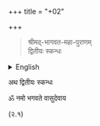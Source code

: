 +++
title = "+02"

+++


> श्रीमद्-भागवत-महा-पुराणम्  
> द्वितीयः स्कन्धः

<details><summary>English</summary>

Version 1.03 Feb 17, 2022

[This file is constantly being edited and updated.]

Sources:



* _Bhāgavata-tātparya_. Anandatirtha Madhvacarya. \ Transcription by Jan Brzezinski. Taken from Bhakti Ballabh Tirtha’s edition (Calcutta : Chaitanya Vani Preḥ s, 1995). * _Bhāvārtha-dīpikā_. Sridhara Svami. \ Transcribed by Jan Klapis and proofread by Robert Gafrik from Sri Pandita Ramateja Pandeya's edition published by Caukhamba Samskrita Pratishthana in Vraja-jivana Pracya-bharati Grantha-mala series (28), reprinted in 1987. Gafrik and Klapis included all the pandit’s notes, even those refering to other commentaries, but some of them have been removed where they refer to other commentaries included in this edition, or where they give a source reference. This is one of the sources for the reading of the Bhāgavata text itself. * _Krama-sandarbha_. Sri Jiva Gosvami. \ The authoritative source document here is Puridas’s 1952 edition (Vrindavan Das : Haridas Sharma). Primary transcription—where Shat-sandarbha text was available on the Gaudiya Grantha Mandira, it was used after comparison and correction. Most, though not all, croḥ s-references have been given. Another transcription by Durmada Das was made available, which was also compared and corrected. I don’t know which Durmada Das used, but it does not seem to fit in clearly to the sources used in Puridas. Some footnotes refer to these alternate readings, but this has not been done thoroughly. I have used the same references given by Puridas.


> * (ka) MS 516 in the Baranagar Gauranga Grantha Mandir. > * (kha) MS 137 in the Bangiya Sahitya Parishad Library. > * (ga) MS IIIC100 in the Asiatic Society Library, dated 1714. > * (gha) Another MS in Bengali script. No further information. > * (na) Ramanarayan Vidyaratna’s edition (Murshidabad, 1892).  
> \


Unfortunately, as is the case with all Puridas’s editions, there is no discussion of the critical process used. 

* _Sārārtha-darśinī_ of Viśvanātha Cakravartī Ṭhākura. \ Taken from Bhakti Ballabh Tirtha’s edition (Calcutta : Chaitanya Vani Preḥ s, 1995). Transcription by Jan Brzezinski. This volume is one of the sources for the reading of the Bhagavata text itself. * _Catuḥśloki-bhāṣya_. Srinivasa Acarya. \ A special feature of this commentary is the inclusion of Srinivas Acharya’s commentary on the the catuhsloki (2.9.30-36). Taken from Haridas Shastri’s undated edition (ca. 1983). Transcription by Jan Brzezinski. * _Śrīmad-bhāgavata-mahā-purāṇa_. In two volumes with Hindi translation. 13th edition. Gorakhpur: Gita Preḥ s, 1989. \ This edition was used to help establish the Bhagavata text itself. * _Kaivalya-dīpikā _is Hemachandra's commentary on _Mukta-phala_ of Vopadeva (ed.) Isvara Chandra Sastri and Pandit Haridasa Vidyasagara, Calcutta 1920.

There have been some formatting problems due to Microsoft Word’s handy complex scripts function, which I seem to be unable to disable. Hopefully, most of the complexities have been unraveled. (Jan Brzezinski 2006-02-10)

If you find any mistakes or variant readings, we humbly request you to please either notify us directly or post in the GGM forum. If you are working closely on this or any other text, please send us your edited version. Thank you, The Editors.

</details>


अथ द्वितीयः स्कन्धः

ॐ नमो भगवते वासुदेवाय

(२.१)

